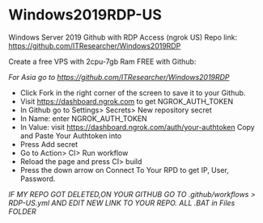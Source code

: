 # Windows2019RDP-US
Windows Server 2019 Github with RDP Access (ngrok US) 
Repo link: https://github.com/ITResearcher/Windows2019RDP

Create a free VPS with 2cpu-7gb Ram FREE with Github:

*For Asia go to https://github.com/ITResearcher/Windows2019RDP*

+ Click Fork in the right corner of the screen to save it to your Github.
+ Visit https://dashboard.ngrok.com to get NGROK_AUTH_TOKEN
+ In Github go to Settings> Secrets> New repository secret
+ In Name: enter NGROK_AUTH_TOKEN
+ In Value: visit https://dashboard.ngrok.com/auth/your-authtoken Copy and Paste Your Authtoken into
+ Press Add secret
+ Go to Action> CI> Run workflow
+ Reload the page and press CI> build
+ Press the down arrow on Connect To Your RPD to get IP, User, Password.

*IF MY REPO GOT DELETED,ON YOUR GITHUB GO TO .github/workflows > RDP-US.yml AND EDIT NEW LINK TO YOUR REPO. ALL .BAT in Files FOLDER* 
